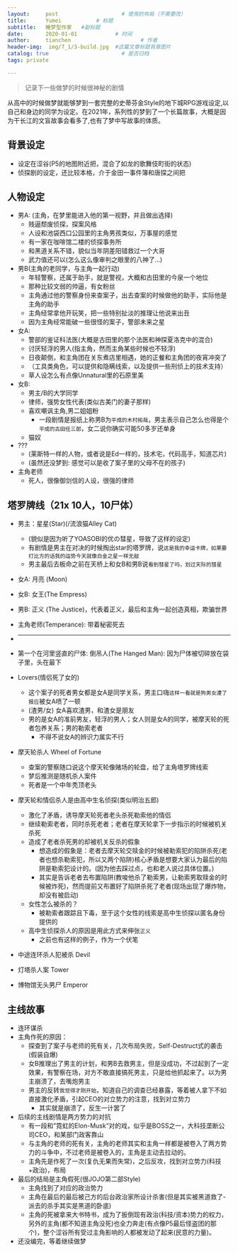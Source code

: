 ```yaml
---
layout:     post                    # 使用的布局（不需要改）
title:      Yumei           # 标题 
subtitle:   睡梦型作家   #副标题
date:       2020-01-01            # 时间
author:     tianchen                      # 作者
header-img:  img/7_1/3-build.jpg  #这篇文章标题背景图片  
catalog: true                       # 是否归档
tags: private

---
```



> 记录下一些做梦的时候很神秘的剧情

从高中的时候做梦就能够梦到一套完整的史蒂芬金Style的地下城RPG游戏设定,以自己和身边的同学为设定。在2021年，系列性的梦到了一个长篇故事，大概是因为干长江的文盲故事会看多了,也有了梦中写故事的体质。

## 背景设定

* 设定在涩谷(P5的地图附近把，混合了如龙的歌舞伎町街的状态)
* 侦探剧的设定，还比较本格，介于金田一事件簿和唐探之间把

## 人物设定

* 男A: (主角，在梦里能进入他的第一视野，并且做出选择)
  * 贱逼颓废侦探，探案风格
  * 人设和池袋西口公园里的主角男孩类似，万事屋的感觉
  * 有一家在咖啡馆二楼的侦探事务所
  * 和黑道关系不错，貌似当年阴差阳错救过一个大哥
  * 武力值还可以(怎么这么像审判之眼里的八神了…)
* 男B(主角的老同学，与主角一起行动)
  * 年轻警察，还属于助手，就是警视，大概和古田里的今泉一个地位
  * 那种比较文弱的帅逼，有女粉丝
  * 主角通过他的警察身份来查案子，出去查案的时候做他的助手，实际他是主角的助手
  * 主角经常拿他开玩笑，把一些特别扯淡的推理让他说来出丑
  * 因为主角经常能破一些很怪的案子，警部未来之星
* 女A: 
  * 警部的鉴证科法医(大概是古田里的那个法医和神探夏洛克中的混合)
  * 讨厌轻浮的男人(指主角，然而主角某些时候也不轻浮)
  * 日夜颠倒，和主角团在关东煮店里相遇，她的正餐和主角团的夜宵冲突了
  * （工具类角色，可以提供和隐瞒线索，以及提供一些刑侦上的技术支持）
  * 草人设怎么有点像Unnatural里的石原里美
* 女B:
  * 男主/B的大学同学
  * 律师，强势女性代表(类似古美门的妻子那样)
  * 喜欢嘲讽主角,男二姐姐粉
    * 一段剧情是报纸上称男B为`平成的木村拓哉`，男主表示自己怎么也得是个`平成的古田任三郎`，女二说你确实可能50多岁还单身
  * 猫奴
* ???
  * (莱斯特一样的人物，或者说是Ed一样的，技术宅，代码高手，知道芯片)
  * (虽然还没梦到: 感觉可以是收了案子里的父母不在的孩子)
* 主角老师 
  * 死人，很像御剑信的人设，很强的律师

## 塔罗牌线（21x 10人，10尸体）

* 男主：星星(Star)(/流浪猫Alley Cat)

  * (貌似是因为听了YOASOBI的优の彗星，导致了这样的设定)
  * 有剧情是男主在对决的时候掏出star的塔罗牌，说`这是我的幸运卡牌，如果要打比方的话我的运势今天就像白金之星一样无敌`
  * 男主最后去板命之前在天桥上和女B和男B说`看到彗星了吗，划过天际的彗星`

* 女A: 月亮 (Moon)

* 女B: 女王(The Empress)

* 男B: 正义 (The Justice)，代表着正义，最后和主角一起创造真相，欺骗世界

* 主角老师(Temperance): 带着秘密死去

* ------------------------

* 第一个在河里竖直的尸体: 倒吊人(The Hanged Man): 因为尸体被切碎放在袋子里，头在最下

* Lovers(情侣死了女的)

  * 这个案子的死者男女都是女A是同学关系，男主口嗨`这样一看就是狗男女遭了报应`被女A喷了一顿
  * (渣男/女) 女A喜欢渣男，和渣女是朋友
  * 男的是女A的准前男友，轻浮的男人；女人则是女A的同学，被摩天轮的死者包养关系；男的勒索老者
    * 不得不说女A的辨识力属实不行

* 摩天轮杀人 Wheel of Fortune

  * 查案的警察随口说这个摩天轮像赌场的轮盘，给了主角塔罗牌线索
  * 梦后推测是随机杀人案件
  * 死者是一个中年秃顶老头

* 摩天轮和情侣杀人是由高中生名侦探(类似明治五郎)

  * 激化了矛盾，诱导摩天轮死者老头杀死勒索他的情侣
  * 继续勒索老者，同时杀死老者；老者在摩天轮拿下一步指示的时候被机关杀死
  * 造成了老者杀死男的却被机关反杀的假象
    * 想造成的假象是：老者去摩天轮交赎金的时候被勒索犯的陷阱杀死(老者也想杀勒索犯，所以又两个陷阱)核心矛盾是想要大家认为最后的陷阱是勒索犯设计的。(因为他去踩过点，也和老人说过具体位置。)
    * 其实是告诉老者去布置陷阱(教唆他杀了勒索男，让勒索男取赎金的时候被炸死)，然而提前又布置好了陷阱杀死了老者(现场出现了爆炸物，却没有被启动)
  * 女性怎么被杀的？
    * 被勒索者跟踪且下毒，至于这个女性的线索是高中生侦探以匿名身份提供的
  * 高中生侦探杀人的原因是用此方式来伸张`正义`
    * 之前也有这样的例子，作为一个伏笔

* 中途连环杀人犯被杀 Devil

* 灯塔杀人案 Tower

* 博物馆无头男尸 Emperor



## 主线故事

* 连环谋杀
* 主角作死的原因：
  * 探查到了案子与老师的死有关，几次布局失败，Self-Destruct式的袭击(假装自爆)
  * 女B推理出了男主的计划，和男B去救男主，但是没成功，不过起到了一定效果，有警察在场，对方不敢直接搞死男主，只是给他抓起来了。以为男主崩溃了，去嘴炮男主
  * 男主的反转`我觉得才刚开始`，知道自己的调查已经暴露，等着被人拿下不如直接激化矛盾，引起CEO的对立势力的注意，找到对立势力
    * 其实就是崩溃了，反生一计罢了
* 后续的主线剧情是两方势力的对抗
  * 有一段和”霓虹的Elon-Musk“对的戏，似乎是BOSS之一，大科技垄断公司CEO，和某部门政客靠山
  * 与主角的老师的死有关，主角的老师其实和主角一样都是被卷入了两方势力的斗争中，不过老师是被卷入的，主角是主动去拉动的。
  * 主角先是作死了一次(复仇无果而失常)，之后反攻，找到对立势力(科技+政治)，布局
* 最后的结局是主角假死(很JOJO第二部Style)
  * 主角找到了对应的政治势力
  * 主角在最后的最后被己方的后台政治家所设计杀害(但是其实被黑道救了-派去的杀手其实是黑道的卧底)
  * 主角的死被拿来大书特书，成为了扳倒现有政治(科技/资本)势力的权力，另外的主角(都不知道主角没死)也全力奔走(有点像P5最后怪盗团的那个)，整个涩谷所有受过主角影响的人都被发动了起来(民意的力量)。
* 还没编完，等着继续做梦
